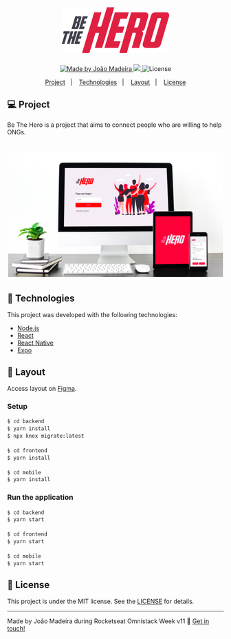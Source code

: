 <h1 align="center">
    <img alt="BeTheHero" title="#BeTheHero" src="./docs/logo.svg" width="250px" />
</h1>

<p align="center">
	
  <a href="https://www.linkedin.com/in/jpmmadeira/">
    <img alt="Made by João Madeira" src="https://img.shields.io/badge/made%20by-jpmmadeira-%2304D361">
  </a>

<a aria-label="Completed" href="https://rocketseat.com.br">
    <img src="https://img.shields.io/badge/OmniStack-done-green?logo=data:image/png;base64,iVBORw0KGgoAAAANSUhEUgAAABAAAAAQCAMAAAAoLQ9TAAAALVBMVEVHcExxWsF0XMJzXMJxWcFsUsD///9jRrzY0u6Xh9Gsn9n39fyMecy0qd2bjNJWBT0WAAAABHRSTlMA2Do606wF2QAAAGlJREFUGJVdj1cWwCAIBLEsRU3uf9xobDH8+GZwUYi8i6ucJwrxKE+7D0G9Q4vlYqtmCSjndr4CgCgzlyFgfKfKCVO0LrPKjmiqMxGXkJwNnXskqWG+1oSM+BSwD8f29YLNjvx/OQrn+g99oQSoNmt3PgAAAABJRU5ErkJggg=="></img>
  </a>
  <img alt="License" src="https://img.shields.io/badge/license-MIT-brightgreen">
</p>

<p align="center">
  <a href="#-project">Project</a>&nbsp;&nbsp;&nbsp;|&nbsp;&nbsp;&nbsp;
  <a href="#rocket-Technologies">Technologies</a>&nbsp;&nbsp;&nbsp;|&nbsp;&nbsp;&nbsp;
  <a href="#-layout">Layout</a>&nbsp;&nbsp;&nbsp;|&nbsp;&nbsp;&nbsp;
  <a href="#memo-license">License</a>
</p>

## 💻 Project

Be The Hero is a project that aims to connect people who are willing to help ONGs.

<h1 align="center">
    <img alt="Login-Page" title="Login-Page" src="./docs/preview.jpg" width="500px" />
</h1>

## :rocket: Technologies

This project was developed with the following technologies:

- [Node.js](https://nodejs.org/en/)
- [React](https://reactjs.org)
- [React Native](https://facebook.github.io/react-native/)
- [Expo](https://expo.io/)

## 🔖 Layout

Access layout on  [Figma](https://www.figma.com/file/2C2yvw7jsCOGmaNUDftX9n/Be-The-Hero---OmniStack-11?node-id=0%3A1).

### Setup

```bash
$ cd backend
$ yarn install
$ npx knex migrate:latest

$ cd frontend
$ yarn install

$ cd mobile
$ yarn install
```

### Run the application

```bash
$ cd backend 
$ yarn start

$ cd frontend
$ yarn start

$ cd mobile
$ yarn start
```


## :memo: License

This project is under the MIT license. See the [LICENSE](LICENSE.md) for details.

---

Made by João Madeira during Rocketseat Omnistack Week v11 :wave: [Get in touch!](https://www.linkedin.com/in/jpmmadeira/)